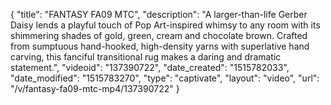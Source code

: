 {
    "title": "FANTASY FA09 MTC",
    "description": "A larger-than-life Gerber Daisy lends a playful touch of Pop Art-inspired whimsy to any room with its shimmering shades of gold, green, cream and chocolate brown. Crafted from sumptuous hand-hooked, high-density yarns with superlative hand carving, this fanciful transitional rug makes a daring and dramatic statement.",
    "videoid": "137390722",
    "date_created": "1515782033",
    "date_modified": "1515783270",
    "type": "captivate",
    "layout": "video",
    "url": "\/v\/fantasy-fa09-mtc-mp4\/137390722"
}
